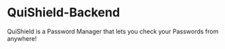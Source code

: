 # QuiShield-Backend
QuiShield is a Password Manager that lets you check your Passwords from anywhere!
